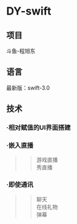 # DY-swift

##  项目             
斗鱼-程旭东         

##  语言      
最新版：swift-3.0

##  技术
###  ·相对赋值的UI界面搭建        

###  ·嵌入直播
>>游戏直播        
>>秀直播        


###  ·即使通讯
>>聊天      
>>在线礼物        
>>弹幕
 
